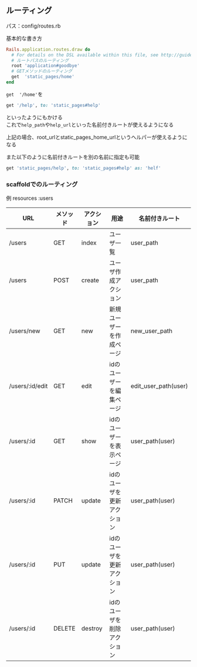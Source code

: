 ## ルーティング
パス：config/routes.rb

基本的な書き方
```ruby
Rails.application.routes.draw do
  # For details on the DSL available within this file, see http://guides.rubyonrails.org/routing.html
  # ルートパスのルーティング
  root 'application#goodbye'
  # GETメソッドのルーティング
  get  'static_pages/home'
end
```

`get  '/home'`を
```ruby
get '/help', to: 'static_pages#help'
```
といったようにもかける  
これで`help_path`や`help_url`といった名前付きルートが使えるようになる

上記の場合、root_urlとstatic_pages_home_urlというヘルパーが使えるようになる

また以下のように名前付きルートを別の名前に指定も可能
```ruby
get 'static_pages/help', to: 'static_pages#help' as: 'helf'
```

### scaffoldでのルーティング
例
resources :users

|URL|メソッド|アクション|用途|名前付きルート|
|---|---|---|---|---|
|/users|GET|index|ユーザ一覧|user_path|
|/users|POST|create|ユーザ作成アクション|user_path|
|/users/new|GET|new|新規ユーザーを作成ページ|new_user_path|
|/users/:id/edit|GET|edit|idのユーザーを編集ページ|edit_user_path(user)|
|/users/:id|GET|show|idのユーザーを表示ページ|user_path(user)|
|/users/:id|PATCH|update|idのユーザを更新アクション|user_path(user)|
|/users/:id|PUT|update|idのユーザを更新アクション|user_path(user)|
|/users/:id|DELETE|destroy|idのユーザを削除アクション|user_path(user)|

